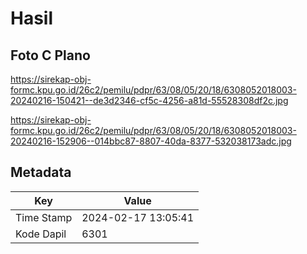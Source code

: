 # Hasil

## Foto C Plano

https://sirekap-obj-formc.kpu.go.id/26c2/pemilu/pdpr/63/08/05/20/18/6308052018003-20240216-150421--de3d2346-cf5c-4256-a81d-55528308df2c.jpg

https://sirekap-obj-formc.kpu.go.id/26c2/pemilu/pdpr/63/08/05/20/18/6308052018003-20240216-152906--014bbc87-8807-40da-8377-532038173adc.jpg


## Metadata

| Key        | Value               |
| ---------- | ------------------- |
| Time Stamp | 2024-02-17 13:05:41 |
| Kode Dapil | 6301                |



